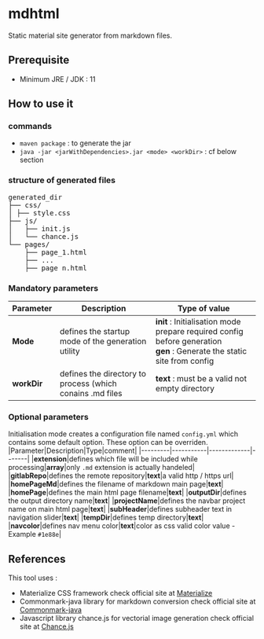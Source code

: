 # mdhtml
Static material site generator from markdown files.
## Prerequisite
- Minimum JRE / JDK : 11
## How to use it
### commands
- `maven package` : to generate the jar
- `java -jar <jarWithDependencies>.jar <mode> <workDir>` : cf below section
### structure of generated files
<pre>generated_dir
├── css/
│ ├── style.css
├── js/
│   ├── init.js
│   └── chance.js
└── pages/
    ├── page_1.html
    ├── ...
    ├── page_n.html</pre>
### Mandatory parameters
|Parameter|Description|Type of value|
|-----------|-------------------------------------------------------|----------------------------------------------------------------------------------------------------------------------------|
|**Mode**   |defines the startup mode of the generation utility     |**init** : Initialisation mode prepare required config before generation<br/>**gen** :  Generate the static site from config|
|**workDir**|defines the directory to process (which conains .md files|**text** : must be a valid not empty directory                                                                       |

### Optional parameters
Initialisation mode creates a configuration file named `config.yml` which contains some default option. These option can be overriden.
|Parameter|Description|Type|comment|
|---------|-----------|-------------|-------|
|**extension**|defines which file will be included while processing|**array**|only `.md` extension is actually handeled|
|**gitlabRepo**|defines the remote repository|**text**|a valid http / https url|
|**homePageMd**|defines the filename of markdown main page|**text**|
|**homePage**|defines the main html page filename|**text**|
|**outputDir**|defines the output directory name|**text**|
|**projectName**|defines the navbar project name on main html page|**text**|
|**subHeader**|defines subheader text in navigation slider|**text**|
|**tempDir**|defines temp directory|**text**|
|**navcolor**|defines nav menu color|**text**|color as css valid color value - Example `#1e88e`|
## References
This tool uses : 
- Materialize CSS framework check official site at [Materialize](https://materializecss.com/)
- Commonmark-java library for markdown conversion check official site at [Commonmark-java](https://github.com/atlassian/commonmark-java)
- Javascript library chance.js for vectorial image generation check official site at [Chance.js](https://chancejs.com/)
